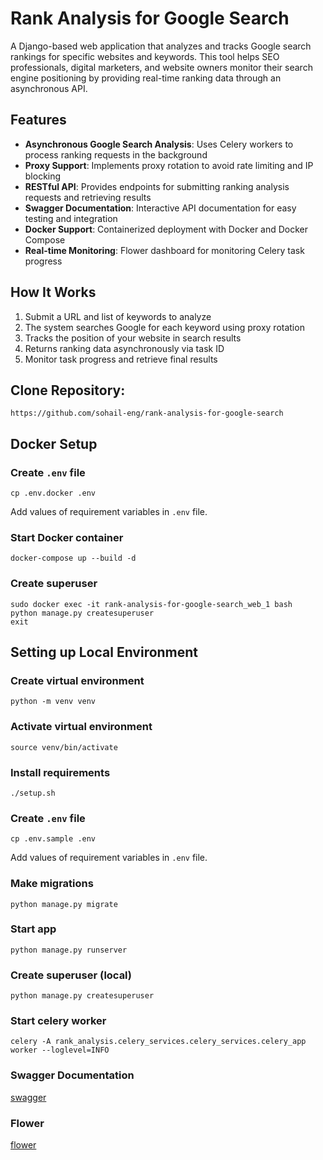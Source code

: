 # Rank Analysis for Google Search

A Django-based web application that analyzes and tracks Google search rankings for specific websites and keywords. This tool helps SEO professionals, digital marketers, and website owners monitor their search engine positioning by providing real-time ranking data through an asynchronous API.

## Features
- **Asynchronous Google Search Analysis**: Uses Celery workers to process ranking requests in the background
- **Proxy Support**: Implements proxy rotation to avoid rate limiting and IP blocking
- **RESTful API**: Provides endpoints for submitting ranking analysis requests and retrieving results
- **Swagger Documentation**: Interactive API documentation for easy testing and integration
- **Docker Support**: Containerized deployment with Docker and Docker Compose
- **Real-time Monitoring**: Flower dashboard for monitoring Celery task progress

## How It Works
1. Submit a URL and list of keywords to analyze
2. The system searches Google for each keyword using proxy rotation
3. Tracks the position of your website in search results
4. Returns ranking data asynchronously via task ID
5. Monitor task progress and retrieve final results

## Clone Repository:
```shell
https://github.com/sohail-eng/rank-analysis-for-google-search
```

## Docker Setup
### Create `.env` file
```shell
cp .env.docker .env
```
Add values of requirement variables in `.env` file.

### Start Docker container
```shell
docker-compose up --build -d
```
### Create superuser
```shell
sudo docker exec -it rank-analysis-for-google-search_web_1 bash
python manage.py createsuperuser
exit
```

## Setting up Local Environment
### Create virtual environment
```shell
python -m venv venv
```

### Activate virtual environment
```shell
source venv/bin/activate
```

### Install requirements
```shell
./setup.sh
```

### Create `.env` file
```shell
cp .env.sample .env
```
Add values of requirement variables in `.env` file.

### Make migrations
```shell
python manage.py migrate
```

### Start app
```shell
python manage.py runserver
```

### Create superuser (local)
```shell
python manage.py createsuperuser
```

### Start celery worker
```shell
celery -A rank_analysis.celery_services.celery_services.celery_app worker --loglevel=INFO
```

### Swagger Documentation
[swagger](http://127.0.0.1:8000/swagger/)

### Flower
[flower](http://127.0.0.1:5555/)
